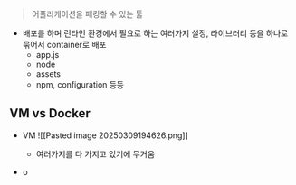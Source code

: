 >어플리케이션을 패킹할 수 있는 툴

- 배포를 하며 런타인 환경에서 필요로 하는 여러가지 설정, 라이브러리 등을 하나로 묶어서 container로 배포
	- app.js
	- node
	- assets
	- npm, configuration 등등

## VM vs Docker

- VM
  ![[Pasted image 20250309194626.png]]
  - 여러가지를 다 가지고 있기에 무거움

- o